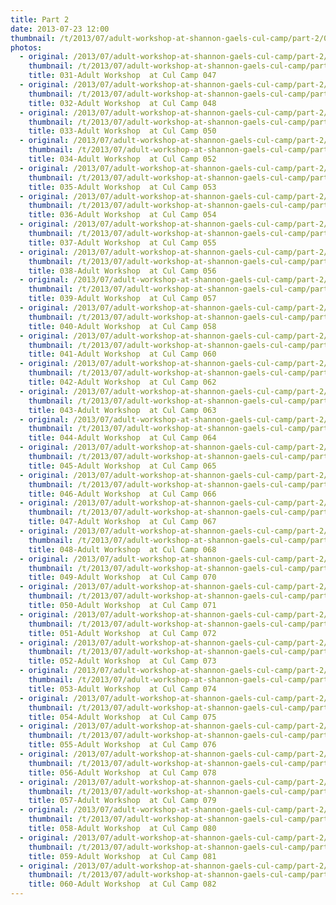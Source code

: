 ```yaml
---
title: Part 2
date: 2013-07-23 12:00
thumbnail: /t/2013/07/adult-workshop-at-shannon-gaels-cul-camp/part-2/031-adult-workshop-at-cul-camp-047.jpg
photos:
  - original: /2013/07/adult-workshop-at-shannon-gaels-cul-camp/part-2/031-adult-workshop-at-cul-camp-047.jpg
    thumbnail: /t/2013/07/adult-workshop-at-shannon-gaels-cul-camp/part-2/031-adult-workshop-at-cul-camp-047.jpg
    title: 031-Adult Workshop  at Cul Camp 047
  - original: /2013/07/adult-workshop-at-shannon-gaels-cul-camp/part-2/032-adult-workshop-at-cul-camp-048.jpg
    thumbnail: /t/2013/07/adult-workshop-at-shannon-gaels-cul-camp/part-2/032-adult-workshop-at-cul-camp-048.jpg
    title: 032-Adult Workshop  at Cul Camp 048
  - original: /2013/07/adult-workshop-at-shannon-gaels-cul-camp/part-2/033-adult-workshop-at-cul-camp-050.jpg
    thumbnail: /t/2013/07/adult-workshop-at-shannon-gaels-cul-camp/part-2/033-adult-workshop-at-cul-camp-050.jpg
    title: 033-Adult Workshop  at Cul Camp 050
  - original: /2013/07/adult-workshop-at-shannon-gaels-cul-camp/part-2/034-adult-workshop-at-cul-camp-052.jpg
    thumbnail: /t/2013/07/adult-workshop-at-shannon-gaels-cul-camp/part-2/034-adult-workshop-at-cul-camp-052.jpg
    title: 034-Adult Workshop  at Cul Camp 052
  - original: /2013/07/adult-workshop-at-shannon-gaels-cul-camp/part-2/035-adult-workshop-at-cul-camp-053.jpg
    thumbnail: /t/2013/07/adult-workshop-at-shannon-gaels-cul-camp/part-2/035-adult-workshop-at-cul-camp-053.jpg
    title: 035-Adult Workshop  at Cul Camp 053
  - original: /2013/07/adult-workshop-at-shannon-gaels-cul-camp/part-2/036-adult-workshop-at-cul-camp-054.jpg
    thumbnail: /t/2013/07/adult-workshop-at-shannon-gaels-cul-camp/part-2/036-adult-workshop-at-cul-camp-054.jpg
    title: 036-Adult Workshop  at Cul Camp 054
  - original: /2013/07/adult-workshop-at-shannon-gaels-cul-camp/part-2/037-adult-workshop-at-cul-camp-055.jpg
    thumbnail: /t/2013/07/adult-workshop-at-shannon-gaels-cul-camp/part-2/037-adult-workshop-at-cul-camp-055.jpg
    title: 037-Adult Workshop  at Cul Camp 055
  - original: /2013/07/adult-workshop-at-shannon-gaels-cul-camp/part-2/038-adult-workshop-at-cul-camp-056.jpg
    thumbnail: /t/2013/07/adult-workshop-at-shannon-gaels-cul-camp/part-2/038-adult-workshop-at-cul-camp-056.jpg
    title: 038-Adult Workshop  at Cul Camp 056
  - original: /2013/07/adult-workshop-at-shannon-gaels-cul-camp/part-2/039-adult-workshop-at-cul-camp-057.jpg
    thumbnail: /t/2013/07/adult-workshop-at-shannon-gaels-cul-camp/part-2/039-adult-workshop-at-cul-camp-057.jpg
    title: 039-Adult Workshop  at Cul Camp 057
  - original: /2013/07/adult-workshop-at-shannon-gaels-cul-camp/part-2/040-adult-workshop-at-cul-camp-058.jpg
    thumbnail: /t/2013/07/adult-workshop-at-shannon-gaels-cul-camp/part-2/040-adult-workshop-at-cul-camp-058.jpg
    title: 040-Adult Workshop  at Cul Camp 058
  - original: /2013/07/adult-workshop-at-shannon-gaels-cul-camp/part-2/041-adult-workshop-at-cul-camp-060.jpg
    thumbnail: /t/2013/07/adult-workshop-at-shannon-gaels-cul-camp/part-2/041-adult-workshop-at-cul-camp-060.jpg
    title: 041-Adult Workshop  at Cul Camp 060
  - original: /2013/07/adult-workshop-at-shannon-gaels-cul-camp/part-2/042-adult-workshop-at-cul-camp-062.jpg
    thumbnail: /t/2013/07/adult-workshop-at-shannon-gaels-cul-camp/part-2/042-adult-workshop-at-cul-camp-062.jpg
    title: 042-Adult Workshop  at Cul Camp 062
  - original: /2013/07/adult-workshop-at-shannon-gaels-cul-camp/part-2/043-adult-workshop-at-cul-camp-063.jpg
    thumbnail: /t/2013/07/adult-workshop-at-shannon-gaels-cul-camp/part-2/043-adult-workshop-at-cul-camp-063.jpg
    title: 043-Adult Workshop  at Cul Camp 063
  - original: /2013/07/adult-workshop-at-shannon-gaels-cul-camp/part-2/044-adult-workshop-at-cul-camp-064.jpg
    thumbnail: /t/2013/07/adult-workshop-at-shannon-gaels-cul-camp/part-2/044-adult-workshop-at-cul-camp-064.jpg
    title: 044-Adult Workshop  at Cul Camp 064
  - original: /2013/07/adult-workshop-at-shannon-gaels-cul-camp/part-2/045-adult-workshop-at-cul-camp-065.jpg
    thumbnail: /t/2013/07/adult-workshop-at-shannon-gaels-cul-camp/part-2/045-adult-workshop-at-cul-camp-065.jpg
    title: 045-Adult Workshop  at Cul Camp 065
  - original: /2013/07/adult-workshop-at-shannon-gaels-cul-camp/part-2/046-adult-workshop-at-cul-camp-066.jpg
    thumbnail: /t/2013/07/adult-workshop-at-shannon-gaels-cul-camp/part-2/046-adult-workshop-at-cul-camp-066.jpg
    title: 046-Adult Workshop  at Cul Camp 066
  - original: /2013/07/adult-workshop-at-shannon-gaels-cul-camp/part-2/047-adult-workshop-at-cul-camp-067.jpg
    thumbnail: /t/2013/07/adult-workshop-at-shannon-gaels-cul-camp/part-2/047-adult-workshop-at-cul-camp-067.jpg
    title: 047-Adult Workshop  at Cul Camp 067
  - original: /2013/07/adult-workshop-at-shannon-gaels-cul-camp/part-2/048-adult-workshop-at-cul-camp-068.jpg
    thumbnail: /t/2013/07/adult-workshop-at-shannon-gaels-cul-camp/part-2/048-adult-workshop-at-cul-camp-068.jpg
    title: 048-Adult Workshop  at Cul Camp 068
  - original: /2013/07/adult-workshop-at-shannon-gaels-cul-camp/part-2/049-adult-workshop-at-cul-camp-070.jpg
    thumbnail: /t/2013/07/adult-workshop-at-shannon-gaels-cul-camp/part-2/049-adult-workshop-at-cul-camp-070.jpg
    title: 049-Adult Workshop  at Cul Camp 070
  - original: /2013/07/adult-workshop-at-shannon-gaels-cul-camp/part-2/050-adult-workshop-at-cul-camp-071.jpg
    thumbnail: /t/2013/07/adult-workshop-at-shannon-gaels-cul-camp/part-2/050-adult-workshop-at-cul-camp-071.jpg
    title: 050-Adult Workshop  at Cul Camp 071
  - original: /2013/07/adult-workshop-at-shannon-gaels-cul-camp/part-2/051-adult-workshop-at-cul-camp-072.jpg
    thumbnail: /t/2013/07/adult-workshop-at-shannon-gaels-cul-camp/part-2/051-adult-workshop-at-cul-camp-072.jpg
    title: 051-Adult Workshop  at Cul Camp 072
  - original: /2013/07/adult-workshop-at-shannon-gaels-cul-camp/part-2/052-adult-workshop-at-cul-camp-073.jpg
    thumbnail: /t/2013/07/adult-workshop-at-shannon-gaels-cul-camp/part-2/052-adult-workshop-at-cul-camp-073.jpg
    title: 052-Adult Workshop  at Cul Camp 073
  - original: /2013/07/adult-workshop-at-shannon-gaels-cul-camp/part-2/053-adult-workshop-at-cul-camp-074.jpg
    thumbnail: /t/2013/07/adult-workshop-at-shannon-gaels-cul-camp/part-2/053-adult-workshop-at-cul-camp-074.jpg
    title: 053-Adult Workshop  at Cul Camp 074
  - original: /2013/07/adult-workshop-at-shannon-gaels-cul-camp/part-2/054-adult-workshop-at-cul-camp-075.jpg
    thumbnail: /t/2013/07/adult-workshop-at-shannon-gaels-cul-camp/part-2/054-adult-workshop-at-cul-camp-075.jpg
    title: 054-Adult Workshop  at Cul Camp 075
  - original: /2013/07/adult-workshop-at-shannon-gaels-cul-camp/part-2/055-adult-workshop-at-cul-camp-076.jpg
    thumbnail: /t/2013/07/adult-workshop-at-shannon-gaels-cul-camp/part-2/055-adult-workshop-at-cul-camp-076.jpg
    title: 055-Adult Workshop  at Cul Camp 076
  - original: /2013/07/adult-workshop-at-shannon-gaels-cul-camp/part-2/056-adult-workshop-at-cul-camp-078.jpg
    thumbnail: /t/2013/07/adult-workshop-at-shannon-gaels-cul-camp/part-2/056-adult-workshop-at-cul-camp-078.jpg
    title: 056-Adult Workshop  at Cul Camp 078
  - original: /2013/07/adult-workshop-at-shannon-gaels-cul-camp/part-2/057-adult-workshop-at-cul-camp-079.jpg
    thumbnail: /t/2013/07/adult-workshop-at-shannon-gaels-cul-camp/part-2/057-adult-workshop-at-cul-camp-079.jpg
    title: 057-Adult Workshop  at Cul Camp 079
  - original: /2013/07/adult-workshop-at-shannon-gaels-cul-camp/part-2/058-adult-workshop-at-cul-camp-080.jpg
    thumbnail: /t/2013/07/adult-workshop-at-shannon-gaels-cul-camp/part-2/058-adult-workshop-at-cul-camp-080.jpg
    title: 058-Adult Workshop  at Cul Camp 080
  - original: /2013/07/adult-workshop-at-shannon-gaels-cul-camp/part-2/059-adult-workshop-at-cul-camp-081.jpg
    thumbnail: /t/2013/07/adult-workshop-at-shannon-gaels-cul-camp/part-2/059-adult-workshop-at-cul-camp-081.jpg
    title: 059-Adult Workshop  at Cul Camp 081
  - original: /2013/07/adult-workshop-at-shannon-gaels-cul-camp/part-2/060-adult-workshop-at-cul-camp-082.jpg
    thumbnail: /t/2013/07/adult-workshop-at-shannon-gaels-cul-camp/part-2/060-adult-workshop-at-cul-camp-082.jpg
    title: 060-Adult Workshop  at Cul Camp 082
---
```

